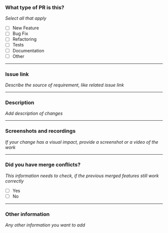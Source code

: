 ### What type of PR is this?

_Select all that apply_

- [ ] New Feature
- [ ] Bug Fix
- [ ] Refactoring
- [ ] Tests
- [ ] Documentation
- [ ] Other

---

### Issue link

_Describe the source of requirement, like related issue link_

---

### Description

_Add description of changes_

---

### Screenshots and recordings

_If your change has a visual impact, provide a screenshot or a video of the work_

---

### Did you have merge conflicts?

_This information needs to check, if the previous merged features still work correctly_

- [ ] Yes
- [ ] No

---

### Other information

_Any other information you want to add_
